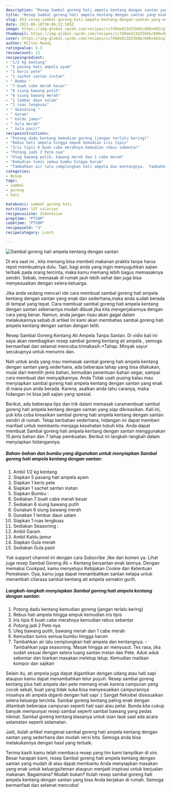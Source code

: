 ```yaml
---
description: "Resep Sambal goreng hati ampela kentang dengan santan yang enak Untuk Jualan"
title: "Resep Sambal goreng hati ampela kentang dengan santan yang enak Untuk Jualan"
slug: 453-resep-sambal-goreng-hati-ampela-kentang-dengan-santan-yang-enak-untuk-jualan
date: 2021-06-16T16:06:22.505Z
image: https://img-global.cpcdn.com/recipes/cc7d9ded13d25b6b/680x482cq70/sambal-goreng-hati-ampela-kentang-dengan-santan-foto-resep-utama.jpg
thumbnail: https://img-global.cpcdn.com/recipes/cc7d9ded13d25b6b/680x482cq70/sambal-goreng-hati-ampela-kentang-dengan-santan-foto-resep-utama.jpg
cover: https://img-global.cpcdn.com/recipes/cc7d9ded13d25b6b/680x482cq70/sambal-goreng-hati-ampela-kentang-dengan-santan-foto-resep-utama.jpg
author: Milton Moody
ratingvalue: 4.3
reviewcount: 12
recipeingredient:
- "1/2 kg kentang"
- "5 pasang hati ampela ayam"
- "1 keris pete"
- "1 sachet santan instan"
- " Bumbu "
- "7 buah cabe merah besar"
- "6 siung bawang putih"
- "6 siung bawang merah"
- "1 lembar daun salam"
- "1 ruas lengkuas"
- " Seasoning "
- " Garam"
- " Kaldu jamur"
- " Gula merah"
- " Gula pasir"
recipeinstructions:
- "Potong dadu kentang kemudian goreng (jangan terlalu kering)"
- "Rebus hati ampela hingga empuk kemudian iris tipis"
- "Iris tipis 6 buah cabe merahnya kemudian rebus sebentar"
- "Potong jadi 2 Pete nya"
- "Uleg bawang putih, bawang merah dan 1 cabe merah"
- "Kemudian tumis semua bumbu hingga harum"
- "Tambahkan air lalu cemplungkan hati ampela dan kentangnya.  Tambahkan juga seasoning. Masak hingga air menyusut. Tes rasa, jika sudah sesuai dengan selera tuang santan instan dan Pete. Aduk aduk sebentar dan biarkan masakan meletup letup. Kemudian matikan kompor dan sajikan"
categories:
- Resep
tags:
- sambal
- goreng
- hati

katakunci: sambal goreng hati 
nutrition: 137 calories
recipecuisine: Indonesian
preptime: "PT34M"
cooktime: "PT50M"
recipeyield: "3"
recipecategory: Lunch

---
```



![Sambal goreng hati ampela kentang dengan santan](https://img-global.cpcdn.com/recipes/cc7d9ded13d25b6b/680x482cq70/sambal-goreng-hati-ampela-kentang-dengan-santan-foto-resep-utama.jpg)

Di era  saat ini , kita memang bisa membeli makanan praktis tanpa harus repot membuatnya dulu. Tapi, bagi anda yang ingin menyuguhkan sajian terbaik pada orang tercinta, maka kamu memang lebih bagus memasaknya sendiri. Sebab, memasak di rumah jauh lebih sehat dan juga bisa menyesuaikan dengan selera keluarga.

Jika anda sedang mencari ide cara membuat sambal goreng hati ampela kentang dengan santan yang enak dan sederhana,maka anda sudah berada di tempat yang tepat. Cara membuat sambal goreng hati ampela kentang dengan santan  sebenarnya mudah dibuat jika kita mengerjakannya dengan cara yang benar. Namun, anda jangan risau akan gagal dalam melakukannya 
sebab di artikel ini kami akan membahas sambal goreng hati ampela kentang dengan santan dengan teliti.  

Resep Sambal Goreng Kentang Ati Ampela Tanpa Santan. Di vidio kali ini saya akan membagikan resep sambal goreng kentang ati ampela , semoga bermanfaat dan selamat mencoba.trimakasih.*Tahap. Minyak sayur secukupnya untuk menumis dan.

Nah untuk anda yang mau memasak sambal goreng hati ampela kentang dengan santan yang sederhana, ada beberapa tahap yang bisa dilakukan, mulai dari memilih jenis bahan, kemudian penentuan bahan segar, sampai cara membuat dan menyajikannya. Anda Tidak usah pusing kalau mau menyiapkan sambal goreng hati ampela kentang dengan santan yang enak di mana pun anda berada. Karena, asalkan anda  tahu caranya, maka hidangan ini bisa jadi sajian yang spesial.

Berikut, ada beberapa tips dan trik dalam memasak caramembuat sambal goreng hati ampela kentang dengan santan yang siap dikreasikan. Kali ini, yuk kita coba kreasikan sambal goreng hati ampela kentang dengan santan sendiri di rumah. Tetap berbahan sederhana, hidangan ini dapat memberi manfaat untuk membantu menjaga kesehatan tubuh kita. Anda dapat membuat Sambal goreng hati ampela kentang dengan santan menggunakan 15 jenis bahan dan 7 tahap pembuatan. Berikut ini langkah-langkah dalam menyiapkan hidangannya.

<!--inarticleads1-->

##### Bahan-bahan dan bumbu yang digunakan untuk menyiapkan Sambal goreng hati ampela kentang dengan santan:

1. Ambil 1/2 kg kentang
1. Siapkan 5 pasang hati ampela ayam
1. Siapkan 1 keris pete
1. Siapkan 1 sachet santan instan
1. Siapkan  Bumbu :
1. Sediakan 7 buah cabe merah besar
1. Sediakan 6 siung bawang putih
1. Gunakan 6 siung bawang merah
1. Gunakan 1 lembar daun salam
1. Siapkan 1 ruas lengkuas
1. Sediakan  Seasoning :
1. Ambil  Garam
1. Ambil  Kaldu jamur
1. Siapkan  Gula merah
1. Sediakan  Gula pasir


Yuk support channel ini dengan cara Subscribe ,like dan komen ya. Lihat juga resep Sambal Goreng Ati + Kentang bersantan enak lainnya. Dengan memakai Cookpad, kamu menyetujui Kebijakan Cookie dan Ketentuan Pemakaian. Oya, kamu juga dapat menambahkan santan kelapa untuk menambah citarasa sambal kentang ati ampela semakin gurih. 

<!--inarticleads2-->

##### Langkah-langkah menyiapkan Sambal goreng hati ampela kentang dengan santan:

1. Potong dadu kentang kemudian goreng (jangan terlalu kering)
1. Rebus hati ampela hingga empuk kemudian iris tipis
1. Iris tipis 6 buah cabe merahnya kemudian rebus sebentar
1. Potong jadi 2 Pete nya
1. Uleg bawang putih, bawang merah dan 1 cabe merah
1. Kemudian tumis semua bumbu hingga harum
1. Tambahkan air lalu cemplungkan hati ampela dan kentangnya.  - Tambahkan juga seasoning. Masak hingga air menyusut. Tes rasa, jika sudah sesuai dengan selera tuang santan instan dan Pete. Aduk aduk sebentar dan biarkan masakan meletup letup. Kemudian matikan kompor dan sajikan


Selain itu, ati ampela juga dapat digantikan dengan udang atau hati sapi ataupun kamu dapat menambahkan telur puyuh. Resep sambal goreng kentang plus hati ampela dan pete memang enak karena campuran yang cocok sekali, buat yang tidak suka bisa menyesuaikan campurannya misalnya ati ampela diganti dengan hati sapi :) Sangat fleksibel disesuaikan selera keluarga tercinta. Sambal goreng kentang paling enak dengan ditambah beberapa campuran seperti hati sapi atau petai. Bunda kita cukup banyak mempunyai resep sambal seperti sambal bawang yang pedas nikmat. Sambal goreng kentang biasanya untuk isian lauk saat ada acara selamatan seperti selamatan. 

Jadi, itulah artikel mengenai  sambal goreng hati ampela kentang dengan santan  yang sederhana dan mudah versi kita. Semoga anda bisa melakukannya dengan hasil yang terbaik. 

Terima kasih kamu telah membaca resep yang tim kami tampilkan di sini. Besar harapan kami, resep  Sambal goreng hati ampela kentang dengan santan yang mudah di atas dapat membantu Anda menyiapkan masakan yang enak untuk keluarga/teman ataupun menjadi inspirasi untuk berjualan makanan. Bagaimana? Mudah bukan? Itulah resep sambal goreng hati ampela kentang dengan santan yang bisa Anda kerjakan di rumah. Semoga bermanfaat dan selamat mencoba!

